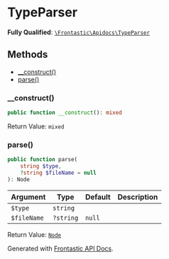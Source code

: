 #  TypeParser

**Fully Qualified**: [`\Frontastic\Apidocs\TypeParser`](../../src/php/TypeParser.php)

## Methods

* [__construct()](#__construct)
* [parse()](#parse)

### __construct()

```php
public function __construct(): mixed
```

Return Value: `mixed`

### parse()

```php
public function parse(
    string $type,
    ?string $fileName = null
): Node
```

Argument|Type|Default|Description
--------|----|-------|-----------
`$type`|`string`||
`$fileName`|`?string`|`null`|

Return Value: [`Node`](TypeParser/Node.md)

Generated with [Frontastic API Docs](https://github.com/FrontasticGmbH/apidocs).
